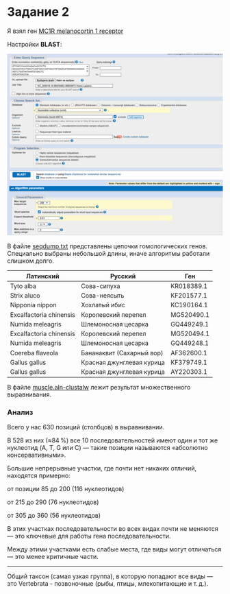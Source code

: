 # Задание 2

Я взял ген
[MC1R melanocortin 1 receptor](https://www.ncbi.nlm.nih.gov/gene/4157)

Настройки **BLAST**:

![img](<Screenshot 2025-05-05 232403.png>)

В файле [seqdump.txt](seqdump.txt) представлены цепочки гомологических генов. Специально выбраны небольшой длины, иначе алгоритмы работали слишком долго.

| Латинский | Русский | Ген |
| --- | --- | --- |
| Tyto alba | Сова-сипуха | KR018389.1 |
| Strix aluco | Сова-неясыть | KF201577.1 |
| Nipponia nippon | Хохлатый ибис | KC190164.1 |
| Excalfactoria chinensis | Королевский перепел | MG520490.1 |
| Numida meleagris | Шлемоносная цесарка | GQ449249.1 |
| Excalfactoria chinensis | Королевский перепел | MG520494.1 |
| Numida meleagris | Шлемоносная цесарка | GQ449248.1 |
| Coereba flaveola | Бананаквит (Сахарный вор) | AF362600.1 |
| Gallus gallus | Красная джунглевая курица | KF379749.1 |
| Gallus gallus | Красная джунглевая курица | AY220303.1 |

В файле [muscle.aln-clustalw](muscle.aln-clustalw) лежит результат множественного выравнивания.

### Анализ

Всего у нас 630 позиций (столбцов) в выравнивании.

В 528 из них (≈84 %) все 10 последовательностей имеют один и тот же нуклеотид (A, T, G или C) — такие позиции называются «абсолютно консервативными».

Большие непрерывные участки, где почти нет никаких отличий, находятся примерно:

от позиции 85 до 200 (116 нуклеотидов)

от 215 до 290 (76 нуклеотидов)

от 305 до 360 (56 нуклеотидов)

В этих участках последовательности во всех видах почти не меняются — это ключевые для работы гена последовательности.

Между этими участками есть слабые места, где виды могут отличаться — это менее критичные части.

---

Общий таксон (самая узкая группа), в которую попадают все виды — это Vertebrata - позвоночные (рыбы, птицы, млекопитающие и т. д.).




